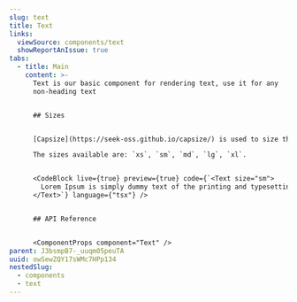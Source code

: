 ```yaml
---
slug: text
title: Text
links:
  viewSource: components/text
  showReportAnIssue: true
tabs:
  - title: Main
    content: >-
      Text is our basic component for rendering text, use it for any
      non-heading text


      ## Sizes


      [Capsize](https://seek-oss.github.io/capsize/) is used to size the text to the height of its capital letters, trimming the space above capital letters and below the baseline.

      The sizes available are: `xs`, `sm`, `md`, `lg`, `xl`.


      <CodeBlock live={true} preview={true} code={`<Text size="sm">
        Lorem Ipsum is simply dummy text of the printing and typesetting industry. Lorem Ipsum has been the industry's standard dummy text ever since the 1500s, when an unknown printer took a galley of type and scrambled it to make a type specimen book.
      </Text>`} language={"tsx"} />


      ## API Reference


      <ComponentProps component="Text" />
parent: J3bsmpB7-_uuqm05peuTA
uuid: owSewZQY17sWMc7HPp134
nestedSlug:
  - components
  - text
---
```

